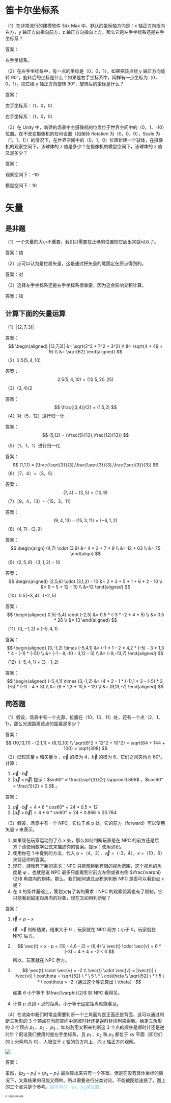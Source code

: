# 笛卡尔坐标系

（1）在非常流行的建模软件 3dx Max 中，默认的坐标轴方向是：x 轴正方向指向右方，y 轴正方向指向前方，z 轴正方向指向上方。那么它是左手坐标系还是右手坐标系？

答案：

右手坐标系。

（2）在左手坐标系中，有一点的坐标是（0，0，1），如果把该点绕 y 轴正方向旋转 90°，旋转后的坐标是什么？如果是右手坐标系中，同样有一点坐标为（0，0，1），把它绕 y 轴正方向旋转 90°，旋转后的坐标是什么？

答案：

左手坐标系：（1，0，0）

右手坐标系：（1，0，0）

（3）在 Unity 中，新建的场景中主摄像机的位置位于世界空间中的（0，1，-10）位置。在不改变摄像机的任何设置（如保持 Rotation 为（0，0，0），Scale 为（1，1，1））的情况下，在世界空间中的（0，1，0）位置新建一个球体，在摄像机的观察空间下，该球体的 z 值是多少？在摄像机的模型空间下，该球体的 z 值又是多少？

答案：

观察空间下：-10

模型空间下：10

# 矢量

## 是非题

（1）一个矢量的大小不重要，我们只需要在正确的位置把它画出来就可以了。

答案：错

（2）点可以认为是位置矢量，这是通过把矢量的尾固定在原点得到的。

答案：对

（3）选择左手坐标系还是右手坐标系很重要，因为这会影响叉积计算。

答案：错

## 计算下面的矢量运算

（1）$|(2,7,3)|$

答案：
$$
\begin{aligned}
|(2,7,3)| &= \sqrt{2^2 + 7^2 + 3^2}
\\
&= \sqrt{4 + 49 + 9}
\\
&= \sqrt{62}
\end{aligned}
$$
（2）$2.5(5,4,10)$

答案：
$$
2.5(5,4,10) = (12.5,20,25)
$$
（3）$(3,4) / 2$

答案：
$$
\frac{(3,4)}{2} = (1.5,2)
$$
（4）对（5，12）进行归一化

答案：
$$
(5,12) = (\frac{5}{13},\frac{12}{13})
$$


（5）（1，1，1）进行归一化

答案：
$$
(1,1,1) = (\frac{\sqrt{3}}{3},\frac{\sqrt{3}}{3},\frac{\sqrt{3}}{3})
$$
（6）（7，4）+（3，5）

答案：
$$
(7,4) + (3,5) = (10,9)
$$
（7）（9，4，13）-（15，3，11）

答案：
$$
(9,4,13) - (15,3,11) = (-6,1,2)
$$
（8）$(4,7) \cdot (3,9)$

答案：
$$
\begin{align}
(4,7) \cdot (3,9) &= 4 * 3 + 7 * 9
\\
&= 12 + 63
\\
&= 75
\end{align}
$$
（9）$(2,5,6) \cdot (3,1,2) - 10$

答案：
$$
\begin{aligned}
(2,5,6) \cdot (3,1,2) - 10 &= 2 * 3 + 5 * 1 + 6 * 2 - 10
\\
&= 6 + 5 + 12 - 10
\\
&=13
\end{aligned}
$$
（10）$0.5(-3,4) \cdot (-2,5)$

答案：
$$
\begin{aligned}
0.5(-3,4) \cdot (-2,5) &= 0.5 * (-3 * -2 + 4 * 5)
\\
&= 0.5 * 26
\\
&= 13
\end{aligned}
$$
（11）$(3,-1,2) \times (-5,4,1)$

答案：
$$
\begin{aligned}
(3,-1,2) \times (-5,4,1) &= (-1 * 1 - 2 * 4,2 * (-5) - 3 * 1,3 * 4 - (-1) * (-5))
\\
&= (-1 - 8,-10 - 3,12 - 5)
\\
&= (-9,-13,7)
\end{aligned}
$$
（12）$(-5,4,1) \times (3,-1,2)$

答案：
$$
\begin{aligned}
(-5,4,1) \times (3,-1,2) &= (4 * 2 - 1 * (-1),1 * 3 - (-5) * 2,(-5) * (-1) - 4 * 3)
\\
&= (8 + 1,3 + 10,5 - 12)
\\
&= (9,13,-7)
\end{aligned}
$$

## 简答题

（1）假设，场景中有一个光源，位置在（10，13，11）处，还有一个点（2，1，1），那么光源距离该点的距离是多少？

答案：
$$
(10,13,11) - (2,1,1) = (8,12,10)
\\
\sqrt{8^2 + 12^2 + 10^2} = \sqrt{64 + 144 + 100} = \sqrt{308}
$$
（2）已知矢量 a 和矢量 b ，$\vec{a}$ 的模为 4，$\vec{b}$ 的模为 6，它们之间夹角为 60°。计算：

1. $\vec{a} \cdot \vec{b}$
2. $|\vec{a} \times \vec{b}|$ 提示：$sin60° = \frac{\sqrt{3}}{2} \approx 0.866$ ，$cos60° = \frac{1}{2} = 0.5$ 。

答案：

1. $\vec{a} \cdot \vec{b} = 4 * 6 * cos60° = 24 * 0.5 = 12$
2. $|\vec{a} \times \vec{b}| = 4 * 6 * sin60° \approx 24 * 0.866 \approx 20.784$

（3）假设，场景中有一个 NPC，它位于点 p 处，它的前方（forward）可以使用矢量 v 来表示。

1. 如果现在玩家运动到了点 x 处，那么如何判断玩家是在 NPC 的前方还是后方？请使用数学公式来描述你的答案。提示：使用点积。
2. 使用你在 1 中提到的方法，代入 p =（4，2），$\vec{v}$ =（-3，4），x =（10，6）来验证你的答案。
3. 现在，游戏有了新的需求：NPC 只能观察到有限的视角范围，这个视角的角度是 $\varphi$ ，也就是说 NPC 最多只能看到它前方左侧或者右侧 $\frac{\varphi}{2}$ 角度内的物体。那么，我们如何通过点积来判断 NPC 是否可以看到点 x 呢？
4. 在 3 的条件基础上，策划又有了新的需求：NPC 的观察距离也有了限制，它只能看到固定距离内的对象，现在又如何判断呢？

答案：

1. $\vec{t} = p - x$

   $\vec{t} \cdot \vec{v}$ 判断结果，结果大于 0 ，玩家就在 NPC 前方；小于 0，玩家就在 NPC 后方。

2. 
   $$
   \vec{t} = x - p = (10 - 4,6 - 2) = (6,4)
   \\
   \vec{t} \cdot \vec{v} = 6 * (-3) + 4 * 4 = -2 < 0
   $$
   所以，玩家就在 NPC 后方。

3. $$
   \vec{t} \cdot \vec{v} = -2
   \\
   \vec{t} \cdot \vec{v} = |\vec{t}| \  |\vec{v}| \  cos\theta = \sqrt{52} \ * \ 5 \  * \ cos\theta
   \\
   \sqrt{52} \ * \ 5 \  * \ cos\theta = -2（通过这个等式算出 \  \theta）
   $$

   如果 $\theta$ 小于等于 $\frac{\varphi}{2}$ 则 NPC 看得见。

4. 计算 p 点到 x 点的距离，小于等于固定距离就能看见。

（4）在渲染中我们时常会需要判断一个三角面片是正面还是背面，这可以通过判断三角形的 3 个顶点在当前空间中是顺时针还是逆时针排列来得到。给定三角形的 3 个顶点 $p_1$ 、$p_2$ 、$p_3$ ，如何利用叉积来判断这 3 个点的顺序是顺时针还是逆时针？假设我们使用的是左手坐标系，且 $p_1$ 、$p_2$ 和 $p_3$ 都位于 xy 平面（即它们的 z 分两均为 0），人眼位于 z 轴的负方向上，向 z 轴正方向观察。

![](三角面片的朝向.jpg)

答案：

虽然，$(p_2 - p_1) \  \times \  (p_3 - p_1)$ 最后算出来只有一个答案，但是在没有具体坐标的情况下，叉乘结果的可能又两种。所以需要进行分类讨论。不能被图给迷惑了，图上的三个点只是个参考。<font color = skyblue>最简单的：$p_1$、$p_3$换位置。</font>

<img src="三角面片的朝向判断.jpg" alt="三角面片的朝向判断" style="zoom: 40%;" />
